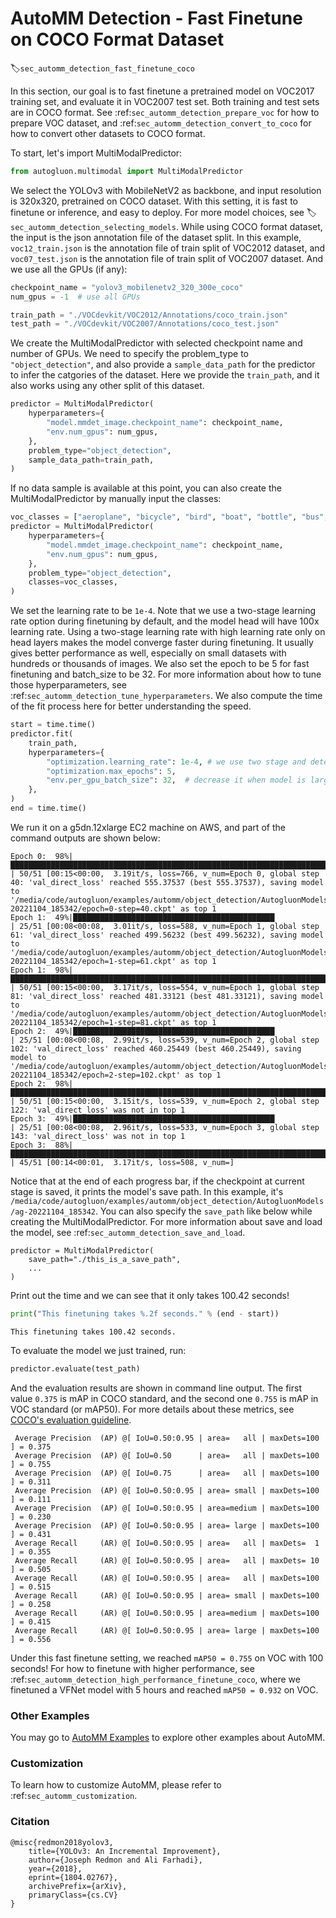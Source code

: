 # AutoMM Detection - Fast Finetune on COCO Format Dataset
:label:`sec_automm_detection_fast_finetune_coco`

In this section, our goal is to fast finetune a pretrained model on VOC2017 training set, 
and evaluate it in VOC2007 test set. Both training and test sets are in COCO format.
See :ref:`sec_automm_detection_prepare_voc` for how to prepare VOC dataset,
and :ref:`sec_automm_detection_convert_to_coco` for how to convert other datasets to COCO format.

To start, let's import MultiModalPredictor:

```python
from autogluon.multimodal import MultiModalPredictor
```

We select the YOLOv3 with MobileNetV2 as backbone,
and input resolution is 320x320, pretrained on COCO dataset. With this setting, it is fast to finetune or inference,
and easy to deploy.
For more model choices, see :label:`sec_automm_detection_selecting_models`.
While using COCO format dataset, the input is the json annotation file of the dataset split.
In this example, `voc12_train.json` is the annotation file of train split of VOC2012 dataset,
and `voc07_test.json` is the annotation file of train split of VOC2007 dataset.
And we use all the GPUs (if any):

```python
checkpoint_name = "yolov3_mobilenetv2_320_300e_coco"
num_gpus = -1  # use all GPUs

train_path = "./VOCdevkit/VOC2012/Annotations/coco_train.json" 
test_path = "./VOCdevkit/VOC2007/Annotations/coco_test.json"
```

We create the MultiModalPredictor with selected checkpoint name and number of GPUs.
We need to specify the problem_type to `"object_detection"`,
and also provide a `sample_data_path` for the predictor to infer the catgories of the dataset.
Here we provide the `train_path`, and it also works using any other split of this dataset.

```python
predictor = MultiModalPredictor(
    hyperparameters={
        "model.mmdet_image.checkpoint_name": checkpoint_name,
        "env.num_gpus": num_gpus,
    },
    problem_type="object_detection",
    sample_data_path=train_path,
)
```

If no data sample is available at this point, you can also create the MultiModalPredictor by manually input the classes:

```python
voc_classes = ["aeroplane", "bicycle", "bird", "boat", "bottle", "bus", "car", "cat", "chair", "cow", "diningtable", "dog", "horse", "motorbike", "person", "pottedplant", "sheep", "sofa", "train", "tvmonitor"]
predictor = MultiModalPredictor(
    hyperparameters={
        "model.mmdet_image.checkpoint_name": checkpoint_name,
        "env.num_gpus": num_gpus,
    },
    problem_type="object_detection",
    classes=voc_classes,
)
```

We set the learning rate to be `1e-4`.
Note that we use a two-stage learning rate option during finetuning by default,
and the model head will have 100x learning rate.
Using a two-stage learning rate with high learning rate only on head layers makes
the model converge faster during finetuning. It usually gives better performance as well,
especially on small datasets with hundreds or thousands of images.
We also set the epoch to be 5 for fast finetuning and batch_size to be 32.
For more information about how to tune those hyperparameters,
see :ref:`sec_automm_detection_tune_hyperparameters`.
We also compute the time of the fit process here for better understanding the speed.
```python
start = time.time()
predictor.fit(
    train_path,
    hyperparameters={
        "optimization.learning_rate": 1e-4, # we use two stage and detection head has 100x lr
        "optimization.max_epochs": 5,
        "env.per_gpu_batch_size": 32,  # decrease it when model is large
    },
)
end = time.time()
```

We run it on a g5dn.12xlarge EC2 machine on AWS,
and part of the command outputs are shown below:

```
Epoch 0:  98%|██████████████████████████████████████████████████████████████████████████████████████████▏ | 50/51 [00:15<00:00,  3.19it/s, loss=766, v_num=Epoch 0, global step 40: 'val_direct_loss' reached 555.37537 (best 555.37537), saving model to '/media/code/autogluon/examples/automm/object_detection/AutogluonModels/ag-20221104_185342/epoch=0-step=40.ckpt' as top 1
Epoch 1:  49%|█████████████████████████████████████████████                                               | 25/51 [00:08<00:08,  3.01it/s, loss=588, v_num=Epoch 1, global step 61: 'val_direct_loss' reached 499.56232 (best 499.56232), saving model to '/media/code/autogluon/examples/automm/object_detection/AutogluonModels/ag-20221104_185342/epoch=1-step=61.ckpt' as top 1
Epoch 1:  98%|██████████████████████████████████████████████████████████████████████████████████████████▏ | 50/51 [00:15<00:00,  3.17it/s, loss=554, v_num=Epoch 1, global step 81: 'val_direct_loss' reached 481.33121 (best 481.33121), saving model to '/media/code/autogluon/examples/automm/object_detection/AutogluonModels/ag-20221104_185342/epoch=1-step=81.ckpt' as top 1
Epoch 2:  49%|█████████████████████████████████████████████                                               | 25/51 [00:08<00:08,  2.99it/s, loss=539, v_num=Epoch 2, global step 102: 'val_direct_loss' reached 460.25449 (best 460.25449), saving model to '/media/code/autogluon/examples/automm/object_detection/AutogluonModels/ag-20221104_185342/epoch=2-step=102.ckpt' as top 1
Epoch 2:  98%|██████████████████████████████████████████████████████████████████████████████████████████▏ | 50/51 [00:15<00:00,  3.15it/s, loss=539, v_num=Epoch 2, global step 122: 'val_direct_loss' was not in top 1                                                                                                 
Epoch 3:  49%|█████████████████████████████████████████████                                               | 25/51 [00:08<00:08,  2.96it/s, loss=533, v_num=Epoch 3, global step 143: 'val_direct_loss' was not in top 1                                                                                                 
Epoch 3:  88%|█████████████████████████████████████████████████████████████████████████████████▏          | 45/51 [00:14<00:01,  3.17it/s, loss=508, v_num=]
```

Notice that at the end of each progress bar, if the checkpoint at current stage is saved,
it prints the model's save path.
In this example, it's `/media/code/autogluon/examples/automm/object_detection/AutogluonModels/ag-20221104_185342`.
You can also specify the `save_path` like below while creating the MultiModalPredictor.
For more information about save and load the model,
see :ref:`sec_automm_detection_save_and_load`. 

```
predictor = MultiModalPredictor(
    save_path="./this_is_a_save_path",
    ...
)
```

Print out the time and we can see that it only takes 100.42 seconds!

```python
print("This finetuning takes %.2f seconds." % (end - start))
```

```
This finetuning takes 100.42 seconds.
```

To evaluate the model we just trained, run:

```python
predictor.evaluate(test_path)
```

And the evaluation results are shown in command line output. 
The first value `0.375` is mAP in COCO standard, and the second one `0.755` is mAP in VOC standard (or mAP50). 
For more details about these metrics, see [COCO's evaluation guideline](https://cocodataset.org/#detection-eval).

```
 Average Precision  (AP) @[ IoU=0.50:0.95 | area=   all | maxDets=100 ] = 0.375
 Average Precision  (AP) @[ IoU=0.50      | area=   all | maxDets=100 ] = 0.755
 Average Precision  (AP) @[ IoU=0.75      | area=   all | maxDets=100 ] = 0.311
 Average Precision  (AP) @[ IoU=0.50:0.95 | area= small | maxDets=100 ] = 0.111
 Average Precision  (AP) @[ IoU=0.50:0.95 | area=medium | maxDets=100 ] = 0.230
 Average Precision  (AP) @[ IoU=0.50:0.95 | area= large | maxDets=100 ] = 0.431
 Average Recall     (AR) @[ IoU=0.50:0.95 | area=   all | maxDets=  1 ] = 0.355
 Average Recall     (AR) @[ IoU=0.50:0.95 | area=   all | maxDets= 10 ] = 0.505
 Average Recall     (AR) @[ IoU=0.50:0.95 | area=   all | maxDets=100 ] = 0.515
 Average Recall     (AR) @[ IoU=0.50:0.95 | area= small | maxDets=100 ] = 0.258
 Average Recall     (AR) @[ IoU=0.50:0.95 | area=medium | maxDets=100 ] = 0.415
 Average Recall     (AR) @[ IoU=0.50:0.95 | area= large | maxDets=100 ] = 0.556
```

Under this fast finetune setting, we reached `mAP50 = 0.755` on VOC with 100 seconds!
For how to finetune with higher performance,
see :ref:`sec_automm_detection_high_performance_finetune_coco`, where we finetuned a VFNet model with 
5 hours and reached `mAP50 = 0.932` on VOC.

### Other Examples

You may go to [AutoMM Examples](https://github.com/awslabs/autogluon/tree/master/examples/automm) to explore other examples about AutoMM.

### Customization
To learn how to customize AutoMM, please refer to :ref:`sec_automm_customization`.

### Citation
```
@misc{redmon2018yolov3,
    title={YOLOv3: An Incremental Improvement},
    author={Joseph Redmon and Ali Farhadi},
    year={2018},
    eprint={1804.02767},
    archivePrefix={arXiv},
    primaryClass={cs.CV}
}
```
